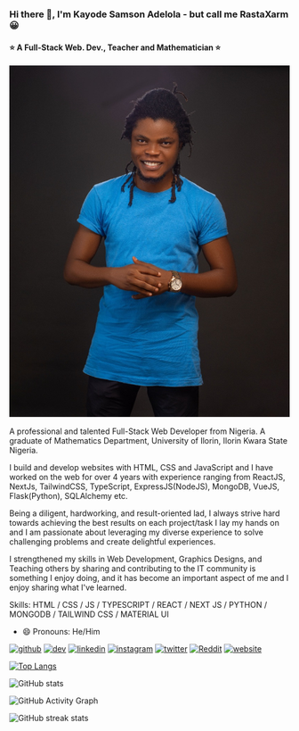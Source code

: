### Hi there 👋, I'm Kayode Samson Adelola - but call me RastaXarm :grinning:
#### :star: A Full-Stack Web. Dev., Teacher and Mathematician :star:
![:star: I am a Full-Stack Web. Dev., Teacher, Mathematician :star:](https://github.com/xarmzon/xarmzon/blob/main/_TIG5131-150kb.jpg)

A professional and talented Full-Stack Web Developer from Nigeria. A graduate of Mathematics Department, University of Ilorin, Ilorin Kwara State Nigeria.

I build and develop websites with HTML, CSS and JavaScript and I have worked on the web for over 4 years with experience ranging from ReactJS, NextJs, TailwindCSS, TypeScript, ExpressJS(NodeJS), MongoDB, VueJS, Flask(Python), SQLAlchemy etc.

Being a diligent, hardworking, and result-oriented lad, I always strive hard towards achieving the best results on each project/task I lay my hands on and I am passionate about leveraging my diverse experience to solve challenging problems and create delightful experiences.

I strengthened my skills in Web Development, Graphics Designs, and Teaching others by sharing and contributing to the IT community is something I enjoy doing, and it has become an important aspect of me and I enjoy sharing what I've learned.


Skills: HTML / CSS / JS / TYPESCRIPT / REACT / NEXT JS / PYTHON / MONGODB / TAILWIND CSS / MATERIAL UI

- 😄 Pronouns: He/Him 


[<img src='https://cdn.jsdelivr.net/npm/simple-icons@3.0.1/icons/github.svg' alt='github' height='40'>](https://github.com/xarmzon)  [<img src='https://cdn.jsdelivr.net/npm/simple-icons@3.0.1/icons/dev-dot-to.svg' alt='dev' height='40'>](https://dev.to/xarmzon)  [<img src='https://cdn.jsdelivr.net/npm/simple-icons@3.0.1/icons/linkedin.svg' alt='linkedin' height='40'>](https://www.linkedin.com/in/rastaxarm/)  [<img src='https://cdn.jsdelivr.net/npm/simple-icons@3.0.1/icons/instagram.svg' alt='instagram' height='40'>](https://www.instagram.com/rastaxarm/)  [<img src='https://cdn.jsdelivr.net/npm/simple-icons@3.0.1/icons/twitter.svg' alt='twitter' height='40'>](https://twitter.com/rastaxarm)  [<img src='https://cdn.jsdelivr.net/npm/simple-icons@3.0.1/icons/reddit.svg' alt='Reddit' height='40'>](https://www.reddit.com/user/rastaxarm)  [<img src='https://cdn.jsdelivr.net/npm/simple-icons@3.0.1/icons/icloud.svg' alt='website' height='40'>](https://rasta-sigma.vercel.app/)  

[![Top Langs](https://github-readme-stats.vercel.app/api/top-langs/?username=xarmzon)](https://github.com/anuraghazra/github-readme-stats)

![GitHub stats](https://github-readme-stats.vercel.app/api?username=xarmzon&show_icons=true)  

![GitHub Activity Graph](https://activity-graph.herokuapp.com/graph?username=xarmzon)  

![GitHub streak stats](https://github-readme-streak-stats.herokuapp.com/?user=xarmzon)  

